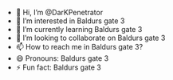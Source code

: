 - 👋 Hi, I’m @DarKPenetrator
- 👀 I’m interested in Baldurs gate 3
- 🌱 I’m currently learning Baldurs gate 3
- 💞️ I’m looking to collaborate on Baldurs gate 3
- 📫 How to reach me in Baldurs gate 3?
- 😄 Pronouns: Baldurs gate 3
- ⚡ Fun fact: Baldurs gate 3 

<!---
DarKPenetrator/DarKPenetrator is a ✨ special ✨ repository because its `README.md` (this file) appears on your GitHub profile.
You can click the Preview link to take a look at your changes.
--->
